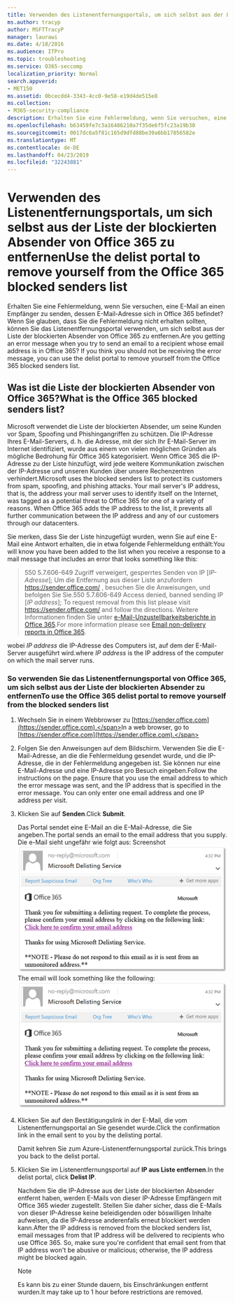 ```yaml
---
title: Verwenden des Listenentfernungsportals, um sich selbst aus der Liste der blockierten Absender von Office 365 zu entfernen
ms.author: tracyp
author: MSFTTracyP
manager: laurawi
ms.date: 4/18/2016
ms.audience: ITPro
ms.topic: troubleshooting
ms.service: O365-seccomp
localization_priority: Normal
search.appverid:
- MET150
ms.assetid: 0bcecdd4-3343-4cc0-9e58-e19d4de515e8
ms.collection:
- M365-security-compliance
description: Erhalten Sie eine Fehlermeldung, wenn Sie versuchen, eine E-Mail an einen Empfänger zu senden, dessen E-Mail-Adresse sich in Office 365 befindet? Wenn Sie glauben, dass Sie die Fehlermeldung nicht erhalten sollten, können Sie das Listenentfernungsportal verwenden, um sich selbst aus der Liste der blockierten Absender von Office 365 zu entfernen.
ms.openlocfilehash: b63459fe7c3a16486210a7f35de6f5fc23a19b30
ms.sourcegitcommit: 0017dc6a5f81c165d9dfd88be39a6bb17856582e
ms.translationtype: MT
ms.contentlocale: de-DE
ms.lasthandoff: 04/23/2019
ms.locfileid: "32243881"
---
```

# <a name="use-the-delist-portal-to-remove-yourself-from-the-office-365-blocked-senders-list"></a><span data-ttu-id="24067-104">Verwenden des Listenentfernungsportals, um sich selbst aus der Liste der blockierten Absender von Office 365 zu entfernen</span><span class="sxs-lookup"><span data-stu-id="24067-104">Use the delist portal to remove yourself from the Office 365 blocked senders list</span></span>

<span data-ttu-id="24067-p102">Erhalten Sie eine Fehlermeldung, wenn Sie versuchen, eine E-Mail an einen Empfänger zu senden, dessen E-Mail-Adresse sich in Office 365 befindet? Wenn Sie glauben, dass Sie die Fehlermeldung nicht erhalten sollten, können Sie das Listenentfernungsportal verwenden, um sich selbst aus der Liste der blockierten Absender von Office 365 zu entfernen.</span><span class="sxs-lookup"><span data-stu-id="24067-p102">Are you getting an error message when you try to send an email to a recipient whose email address is in Office 365? If you think you should not be receiving the error message, you can use the delist portal to remove yourself from the Office 365 blocked senders list.</span></span>
  
## <a name="what-is-the-office-365-blocked-senders-list"></a><span data-ttu-id="24067-107">Was ist die Liste der blockierten Absender von Office 365?</span><span class="sxs-lookup"><span data-stu-id="24067-107">What is the Office 365 blocked senders list?</span></span>

<span data-ttu-id="24067-p103">Microsoft verwendet die Liste der blockierten Absender, um seine Kunden vor Spam, Spoofing und Phishingangriffen zu schützen. Die IP-Adresse Ihres E-Mail-Servers, d. h. die Adresse, mit der sich Ihr E-Mail-Server im Internet identifiziert, wurde aus einem von vielen möglichen Gründen als mögliche Bedrohung für Office 365 kategorisiert. Wenn Office 365 die IP-Adresse zu der Liste hinzufügt, wird jede weitere Kommunikation zwischen der IP-Adresse und unseren Kunden über unsere Rechenzentren verhindert.</span><span class="sxs-lookup"><span data-stu-id="24067-p103">Microsoft uses the blocked senders list to protect its customers from spam, spoofing, and phishing attacks. Your mail server's IP address, that is, the address your mail server uses to identify itself on the Internet, was tagged as a potential threat to Office 365 for one of a variety of reasons. When Office 365 adds the IP address to the list, it prevents all further communication between the IP address and any of our customers through our datacenters.</span></span>
  
<span data-ttu-id="24067-111">Sie merken, dass Sie der Liste hinzugefügt wurden, wenn Sie auf eine E-Mail eine Antwort erhalten, die in etwa folgende Fehlermeldung enthält:</span><span class="sxs-lookup"><span data-stu-id="24067-111">You will know you have been added to the list when you receive a response to a mail message that includes an error that looks something like this:</span></span>
  
> <span data-ttu-id="24067-112">550 5.7.606-649 Zugriff verweigert, gesperrtes Senden von IP [_IP-Adresse_]; Um die Entfernung aus dieser Liste anzufordern https://sender.office.com/ , besuchen Sie die Anweisungen, und befolgen Sie Sie.</span><span class="sxs-lookup"><span data-stu-id="24067-112">550 5.7.606-649 Access denied, banned sending IP [_IP address_]; To request removal from this list please visit https://sender.office.com/ and follow the directions.</span></span> <span data-ttu-id="24067-113">Weitere Informationen finden Sie unter [e-Mail-Unzustellbarkeitsberichte in Office 365](http://go.microsoft.com/fwlink/?LinkID=526653).</span><span class="sxs-lookup"><span data-stu-id="24067-113">For more information please see [Email non-delivery reports in Office 365](http://go.microsoft.com/fwlink/?LinkID=526653).</span></span>
  
<span data-ttu-id="24067-114">wobei  _IP address_ die IP-Adresse des Computers ist, auf dem der E-Mail-Server ausgeführt wird.</span><span class="sxs-lookup"><span data-stu-id="24067-114">where  _IP address_ is the IP address of the computer on which the mail server runs.</span></span> 
  
### <a name="to-use-the-office-365-delist-portal-to-remove-yourself-from-the-blocked-senders-list"></a><span data-ttu-id="24067-115">So verwenden Sie das Listenentfernungsportal von Office 365, um sich selbst aus der Liste der blockierten Absender zu entfernen</span><span class="sxs-lookup"><span data-stu-id="24067-115">To use the Office 365 delist portal to remove yourself from the blocked senders list</span></span>

1. <span data-ttu-id="24067-116">Wechseln Sie in einem Webbrowser zu [https://sender.office.com](https://sender.office.com).</span><span class="sxs-lookup"><span data-stu-id="24067-116">In a web browser, go to [https://sender.office.com](https://sender.office.com).</span></span>
    
2. <span data-ttu-id="24067-p105">Folgen Sie den Anweisungen auf dem Bildschirm. Verwenden Sie die E-Mail-Adresse, an die die Fehlermeldung gesendet wurde, und die IP-Adresse, die in der Fehlermeldung angegeben ist. Sie können nur eine E-Mail-Adresse und eine IP-Adresse pro Besuch eingeben.</span><span class="sxs-lookup"><span data-stu-id="24067-p105">Follow the instructions on the page. Ensure that you use the email address to which the error message was sent, and the IP address that is specified in the error message. You can only enter one email address and one IP address per visit.</span></span>
    
3. <span data-ttu-id="24067-120">Klicken Sie auf **Senden**.</span><span class="sxs-lookup"><span data-stu-id="24067-120">Click **Submit**.</span></span>
    
    <span data-ttu-id="24067-121">Das Portal sendet eine E-Mail an die E-Mail-Adresse, die Sie angeben.</span><span class="sxs-lookup"><span data-stu-id="24067-121">The portal sends an email to the email address that you supply.</span></span> <span data-ttu-id="24067-122">Die e-Mail sieht ungefähr wie folgt aus: Screenshot ![der empfangenen e-Mails, wenn Sie eine Anfrage über das Delist-Portal einreichen.](media/bf13e4f7-f68c-4e46-baa7-b6ab4cfc13f3.png)</span><span class="sxs-lookup"><span data-stu-id="24067-122">The email will look something like the following: ![Screenshot of email received when you submit a request through the delist portal](media/bf13e4f7-f68c-4e46-baa7-b6ab4cfc13f3.png)</span></span>
  
4. <span data-ttu-id="24067-123">Klicken Sie auf den Bestätigungslink in der E-Mail, die vom Listenentfernungsportal an Sie gesendet wurde.</span><span class="sxs-lookup"><span data-stu-id="24067-123">Click the confirmation link in the email sent to you by the delisting portal.</span></span>
    
    <span data-ttu-id="24067-124">Damit kehren Sie zum Azure-Listenentfernungsportal zurück.</span><span class="sxs-lookup"><span data-stu-id="24067-124">This brings you back to the delist portal.</span></span>
    
5. <span data-ttu-id="24067-125">Klicken Sie im Listenentfernungsportal auf **IP aus Liste entfernen**.</span><span class="sxs-lookup"><span data-stu-id="24067-125">In the delist portal, click **Delist IP**.</span></span>
    
    <span data-ttu-id="24067-p107">Nachdem Sie die IP-Adresse aus der Liste der blockierten Absender entfernt haben, werden E-Mails von dieser IP-Adresse Empfängern mit Office 365 wieder zugestellt. Stellen Sie daher sicher, dass die E-Mails von dieser IP-Adresse keine beleidigenden oder böswilligen Inhalte aufweisen, da die IP-Adresse anderenfalls erneut blockiert werden kann.</span><span class="sxs-lookup"><span data-stu-id="24067-p107">After the IP address is removed from the blocked senders list, email messages from that IP address will be delivered to recipients who use Office 365. So, make sure you're confident that email sent from that IP address won't be abusive or malicious; otherwise, the IP address might be blocked again.</span></span>
    
    > [!NOTE]
    > <span data-ttu-id="24067-128">Es kann bis zu einer Stunde dauern, bis Einschränkungen entfernt wurden.</span><span class="sxs-lookup"><span data-stu-id="24067-128">It may take up to 1 hour before restrictions are removed.</span></span>

